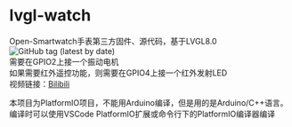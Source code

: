# lvgl-watch  
Open-Smartwatch手表第三方固件、源代码，基于LVGL8.0  
![GitHub tag (latest by date)](https://img.shields.io/github/v/tag/1452206376/lvgl-watch)  
需要在GPIO2上接一个振动电机  
如果需要红外遥控功能，则需要在GPIO4上接一个红外发射LED  
视频链接：[Bilibili](https://www.bilibili.com/video/BV1fq4y1K7t7)  

本项目为PlatformIO项目，不能用Arduino编译，但是用的是Arduino/C++语言。编译时可以使用VSCode PlatformIO扩展或命令行下的PlatformIO编译器编译  
